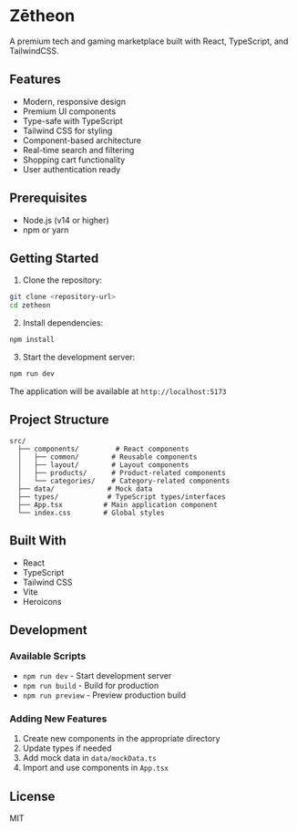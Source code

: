 # Zētheon

A premium tech and gaming marketplace built with React, TypeScript, and TailwindCSS.

## Features

- Modern, responsive design
- Premium UI components
- Type-safe with TypeScript
- Tailwind CSS for styling
- Component-based architecture
- Real-time search and filtering
- Shopping cart functionality
- User authentication ready

## Prerequisites

- Node.js (v14 or higher)
- npm or yarn

## Getting Started

1. Clone the repository:
```bash
git clone <repository-url>
cd zetheon
```

2. Install dependencies:
```bash
npm install
```

3. Start the development server:
```bash
npm run dev
```

The application will be available at `http://localhost:5173`

## Project Structure

```
src/
  ├── components/         # React components
  │   ├── common/        # Reusable components
  │   ├── layout/        # Layout components
  │   ├── products/      # Product-related components
  │   └── categories/    # Category-related components
  ├── data/             # Mock data
  ├── types/            # TypeScript types/interfaces
  ├── App.tsx          # Main application component
  └── index.css        # Global styles
```

## Built With

- React
- TypeScript
- Tailwind CSS
- Vite
- Heroicons

## Development

### Available Scripts

- `npm run dev` - Start development server
- `npm run build` - Build for production
- `npm run preview` - Preview production build

### Adding New Features

1. Create new components in the appropriate directory
2. Update types if needed
3. Add mock data in `data/mockData.ts`
4. Import and use components in `App.tsx`

## License

MIT
